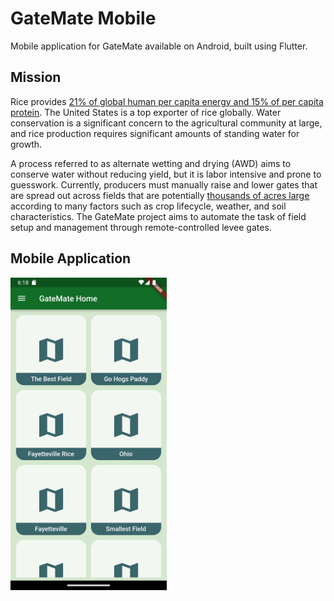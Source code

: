 # GateMate Mobile

Mobile application for GateMate available on Android, built using Flutter.

## Mission

Rice provides [21% of global human per capita energy and 15% of per capita protein](https://www.ncbi.nlm.nih.gov/pmc/articles/PMC9231551/#:~:text=Rice%2C%20a%20staple%20food%20for,(United%20Nations%2C%202017).). The United States is a top exporter of rice globally. Water conservation is a significant concern to the agricultural community at large, and rice production requires significant amounts of standing water for growth.

A process referred to as alternate wetting and drying (AWD) aims to conserve water without reducing yield, but it is labor intensive and prone to guesswork. Currently, producers must manually raise and lower gates that are spread out across fields that are potentially [thousands of acres large](https://www.nass.usda.gov/Surveys/Guide_to_NASS_Surveys/Ag_Resource_Management/ARMS_2014_Rice_Highlights.pdf) according to many factors such as crop lifecycle, weather, and soil characteristics. The GateMate project aims to automate the task of field setup and management through remote-controlled levee gates.

## Mobile Application

<img src="https://github.com/GateMate/gatemate-mobile-application/blob/readme-improved/screenshots/home_screen.png?raw=true" height="500">
